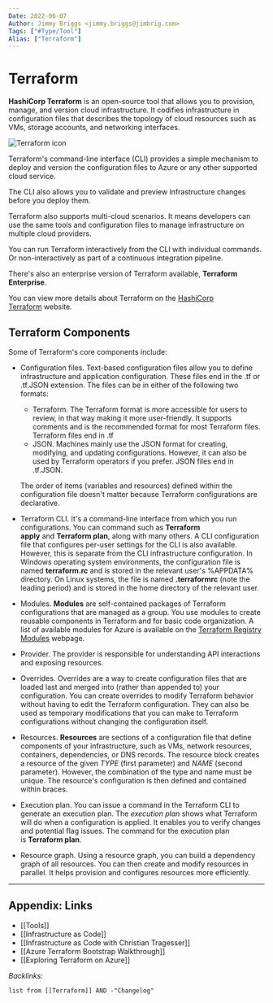```yaml
---
Date: 2022-06-07
Author: Jimmy Briggs <jimmy.briggs@jimbrig.com>
Tags: ["#Type/Tool"]
Alias: ["Terraform"]
---
```


# Terraform

**HashiCorp Terraform** is an open-source tool that allows you to provision, manage, and version cloud infrastructure. It codifies infrastructure in configuration files that describes the topology of cloud resources such as VMs, storage accounts, and networking interfaces.

![Terraform icon](https://docs.microsoft.com/en-us/learn/wwl-azure/implement-terraform/media/terraform-icon-30fbaf58.png)

Terraform's command-line interface (CLI) provides a simple mechanism to deploy and version the configuration files to Azure or any other supported cloud service.

The CLI also allows you to validate and preview infrastructure changes before you deploy them.

Terraform also supports multi-cloud scenarios. It means developers can use the same tools and configuration files to manage infrastructure on multiple cloud providers.

You can run Terraform interactively from the CLI with individual commands. Or non-interactively as part of a continuous integration pipeline.

There's also an enterprise version of Terraform available, **Terraform Enterprise**.

You can view more details about Terraform on the [HashiCorp Terraform](https://www.terraform.io/) website.

## Terraform Components

Some of Terraform's core components include:

-   Configuration files. Text-based configuration files allow you to define infrastructure and application configuration. These files end in the .tf or .tf.JSON extension. The files can be in either of the following two formats:
    
    -   Terraform. The Terraform format is more accessible for users to review, in that way making it more user-friendly. It supports comments and is the recommended format for most Terraform files. Terraform files end in .tf
    -   JSON. Machines mainly use the JSON format for creating, modifying, and updating configurations. However, it can also be used by Terraform operators if you prefer. JSON files end in .tf.JSON.
    
    The order of items (variables and resources) defined within the configuration file doesn't matter because Terraform configurations are declarative.
    
-   Terraform CLI. It's a command-line interface from which you run configurations. You can command such as **Terraform apply** and **Terraform plan**, along with many others. A CLI configuration file that configures per-user settings for the CLI is also available. However, this is separate from the CLI infrastructure configuration. In Windows operating system environments, the configuration file is named **terraform.rc** and is stored in the relevant user's %APPDATA% directory. On Linux systems, the file is named **.terraformrc** (note the leading period) and is stored in the home directory of the relevant user.
    
-   Modules. **Modules** are self-contained packages of Terraform configurations that are managed as a group. You use modules to create reusable components in Terraform and for basic code organization. A list of available modules for Azure is available on the [Terraform Registry Modules](https://registry.terraform.io/) webpage.
    
-   Provider. The provider is responsible for understanding API interactions and exposing resources.
    
-   Overrides. Overrides are a way to create configuration files that are loaded last and merged into (rather than appended to) your configuration. You can create overrides to modify Terraform behavior without having to edit the Terraform configuration. They can also be used as temporary modifications that you can make to Terraform configurations without changing the configuration itself.
    
-   Resources. **Resources** are sections of a configuration file that define components of your infrastructure, such as VMs, network resources, containers, dependencies, or DNS records. The resource block creates a resource of the given _TYPE_ (first parameter) and _NAME_ (second parameter). However, the combination of the type and name must be unique. The resource's configuration is then defined and contained within braces.
    
-   Execution plan. You can issue a command in the Terraform CLI to generate an execution plan. The _execution plan_ shows what Terraform will do when a configuration is applied. It enables you to verify changes and potential flag issues. The command for the execution plan is **Terraform plan**.
    
-   Resource graph. Using a resource graph, you can build a dependency graph of all resources. You can then create and modify resources in parallel. It helps provision and configures resources more efficiently.

***

## Appendix: Links

- [[Tools]]
- [[Infrastructure as Code]]
- [[Infrastructure as Code with Christian Tragesser]]
- [[Azure Terraform Bootstrap Walkthrough]]
- [[Exploring Terraform on Azure]]

*Backlinks:*

```dataview
list from [[Terraform]] AND -"Changelog"
```